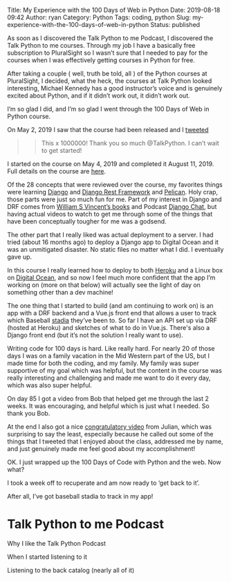 Title: My Experience with the 100 Days of Web in Python
Date: 2019-08-18 09:42
Author: ryan
Category: Python
Tags: coding, python
Slug: my-experience-with-the-100-days-of-web-in-python
Status: published

As soon as I discovered the Talk Python to me Podcast, I discovered the Talk Python to me courses. Through my job I have a basically free subscription to PluralSight so I wasn’t sure that I needed to pay for the courses when I was effectively getting courses in Python for free.

After taking a couple ( well, truth be told, all ) of the Python courses at PluralSight, I decided, what the heck, the courses at Talk Python looked interesting, Michael Kennedy has a good instructor’s voice and is genuinely excited about Python, and if it didn’t work out, it didn’t work out.

I’m so glad I did, and I’m so glad I went through the 100 Days of Web in Python course.

On May 2, 2019 I saw that the course had been released and I [tweeted](https://mobile.twitter.com/ryancheley/status/1124127232262152192 "This!")

> > This x 1000000! Thank you so much \@TalkPython. I can’t wait to get started!

I started on the course on May 4, 2019 and completed it August 11, 2019. Full details on the course are [here](https://training.talkpython.fm/courses/details/100-days-of-web-in-python "#100DaysOfWeb in Python").

Of the 28 concepts that were reviewed over the course, my favorites things were learning [Django](https://www.djangoproject.com "Django Project") and [Django Rest Framework](https://www.django-rest-framework.org "DRF") and [Pelican](https://blog.getpelican.com "Pelican"). Holy crap, those parts were just so much fun for me. Part of my interest in Django and DRF comes from [William S Vincent’s books](https://wsvincent.com/books/ "Will Vincent Books") and Podcast [Django Chat](https://djangochat.com "Django Chat"), but having actual videos to watch to get me through some of the things that have been conceptually tougher for me was a godsend.

The other part that I really liked was actual deployment to a server. I had tried (about 16 months ago) to deploy a Django app to Digital Ocean and it was an unmitigated disaster. No static files no matter what I did. I eventually gave up.

In this course I really learned how to deploy to both [Heroku](https://www.heroku.com "Heroku") and a Linux box on [Digital Ocean](https://www.digitalocean.com "Digital Ocean"), and so now I feel much more confident that the app I’m working on (more on that below) will actually see the light of day on something other than a dev machine!

The one thing that I started to build (and am continuing to work on) is an app with a DRF backend and a Vue.js front end that allows a user to track which Baseball [stadia](https://www.writing-skills.com/is-it-stadia-or-stadiums "I’m going with the proper Latin pluralization because I’m fancy like that") they’ve been to. So far I have an API set up via DRF (hosted at Heroku) and sketches of what to do in Vue.js. There's also a Django front end (but it’s not the solution I really want to use).

Writing code for 100 days is hard. Like really hard. For nearly 20 of those days I was on a family vacation in the Mid Western part of the US, but I made time for both the coding, and my family. My family was super supportive of my goal which was helpful, but the content in the course was really interesting and challenging and made me want to do it every day, which was also super helpful.

On day 85 I got a video from Bob that helped get me through the last 2 weeks. It was encouraging, and helpful which is just what I needed. So thank you Bob.

At the end I also got a nice [congratulatory video](https://www.bonjoro.com/g/Wveg23mstaE) from Julian, which was surprising to say the least, especially because he called out some of the things that I tweeted that I enjoyed about the class, addressed me by name, and just genuinely made me feel good about my accomplishment!

OK. I just wrapped up the 100 Days of Code with Python and the web. Now what?

I took a week off to recuperate and am now ready to ‘get back to it’.

After all, I’ve got baseball stadia to track in my app!

# Talk Python to me Podcast

Why I like the Talk Python Podcast

When I started listening to it

Listening to the back catalog (nearly all of it)
